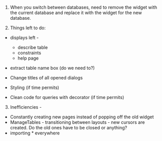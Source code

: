 1. When you switch between databases, need to remove the widget with the current database and replace it with the widget for the new database.

2. Things left to do: 

  - displays left - 
    - describe table
    - constraints
    - help page

  - extract table name box (do we need to?)
  - Change titles of all opened dialogs

  - Styling (if time permits)
  - Clean code for queries with decorator (if time permits)

3. Inefficiencies - 
  - Constantly creating new pages instead of popping off the old widget
  - ManageTables - transitioning between layouts - new cursors are created. Do the old ones have to be closed or anything?  
  - importing * everywhere
